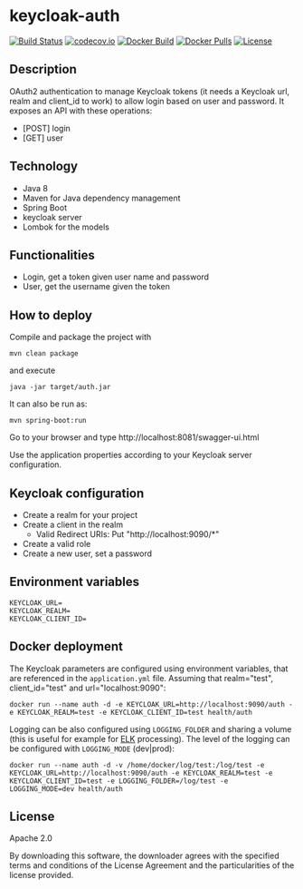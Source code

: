 # keycloak-auth

[![Build Status](https://travis-ci.org/AriHealth/keycloak-auth.svg?branch=master)](https://travis-ci.org/AriHealth/keycloak-auth) [![codecov.io](https://codecov.io/gh/AriHealth/keycloak-auth/branch/master/graphs/badge.svg)](http://codecov.io/gh/AriHealth/keycloak-auth)
[![Docker Build](https://img.shields.io/docker/cloud/build/arihealth/oauth-easy)](https://cloud.docker.com/u/arihealth/repository/docker/arihealth/oauth-easy)
[![Docker Pulls](https://img.shields.io/docker/pulls/arihealth/oauth-easy)](https://cloud.docker.com/u/arihealth/repository/docker/arihealth/oauth-easy)
[![License](https://img.shields.io/badge/License-Apache%202.0-green.svg)](https://opensource.org/licenses/Apache-2.0)

## Description

OAuth2 authentication to manage Keycloak tokens (it needs a Keycloak url, realm and client_id to work) to allow login based on user and password. It exposes an API with these operations:

- [POST] login
- [GET] user

## Technology

- Java 8
- Maven for Java dependency management
- Spring Boot 
- keycloak server
- Lombok for the models

## Functionalities

- Login, get a token given user name and password
- User, get the username given the token

## How to deploy

Compile and package the project with

```
mvn clean package
```

and execute

```
java -jar target/auth.jar
```

It can also be run as:

```
mvn spring-boot:run
```

Go to your browser and type http://localhost:8081/swagger-ui.html

Use the application properties according to your Keycloak server configuration.

## Keycloak configuration

- Create a realm for your project
- Create a client in the realm
	- Valid Redirect URIs: Put "http://localhost:9090/*"
- Create a valid role
- Create a new user, set a password

## Environment variables

    KEYCLOAK_URL=
    KEYCLOAK_REALM=
    KEYCLOAK_CLIENT_ID=

## Docker deployment

The Keycloak parameters are configured using environment variables, that are referenced in the `application.yml` file. Assuming that realm="test", client_id="test" and url="localhost:9090":

```
docker run --name auth -d -e KEYCLOAK_URL=http://localhost:9090/auth -e KEYCLOAK_REALM=test -e KEYCLOAK_CLIENT_ID=test health/auth
```

Logging can be also configured using `LOGGING_FOLDER` and sharing a volume (this is useful for example for [ELK](https://www.elastic.co/elk-stack) processing). The level of the logging can be configured with `LOGGING_MODE` (dev|prod):

```
docker run --name auth -d -v /home/docker/log/test:/log/test -e KEYCLOAK_URL=http://localhost:9090/auth -e KEYCLOAK_REALM=test -e KEYCLOAK_CLIENT_ID=test -e LOGGING_FOLDER=/log/test -e LOGGING_MODE=dev health/auth
```

## License

Apache 2.0

By downloading this software, the downloader agrees with the specified terms and conditions of the License Agreement and the particularities of the license provided.
